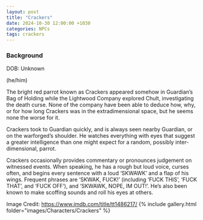 ```yaml
---
layout: post
title: "Crackers"
date: 2024-10-30 12:00:00 +1030
categories: NPCs
tags: crackers
---
```

### Background


DOB: Unknown

(he/him)




The bright red parrot known as Crackers appeared somehow in Guardian’s Bag of Holding while the Lightwood Company explored Chult, investigating the death curse. None of the company have been able to deduce how, why, or for how long Crackers was in the extradimensional space, but he seems none the worse for it.

Crackers took to Guardian quickly, and is always seen nearby Guardian, or on the warforged’s shoulder. He watches everything with eyes that suggest a greater intelligence than one might expect for a random, possibly inter-dimensional, parrot.

Crackers occasionally provides commentary or pronounces judgement on witnessed events.
When speaking, he has a rough but loud voice, curses often, and begins every sentence with a loud ‘SKWAWK’ and a flap of his wings. Frequent phrases are ‘SKWAK, FUCK!’ (including ‘FUCK THIS’, ‘FUCK THAT’, and ‘FUCK OFF’), and ‘SKWAWK, NOPE, IM OUT!’. He’s also been known to make scoffing sounds and roll his eyes at others.





Image Credit: https://www.imdb.com/title/tt1486217/
{% include gallery.html folder="images/Characters/Crackers" %}